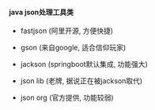 #### java json处理工具类

* fastjson (阿里开源, 方便快捷)

* gson (来自google, 适合信仰玩家)

* jackson (springboot默认集成, 功能强大)



* json lib (老牌, 据说正在被jackson取代)

* json org (官方提供, 功能较弱)

